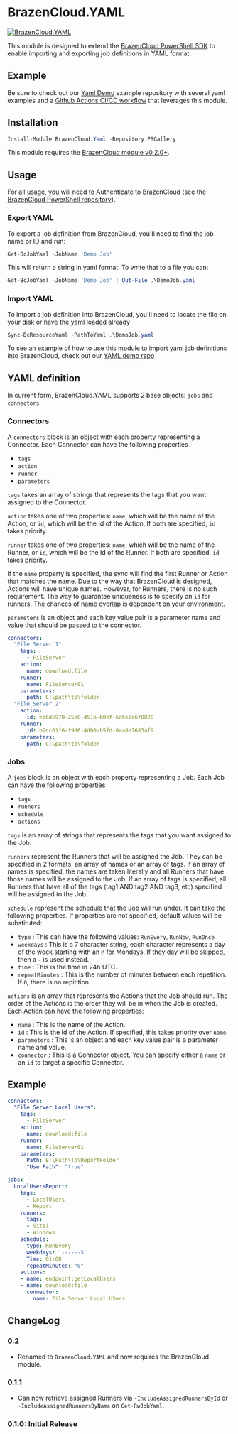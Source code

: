 # BrazenCloud.YAML
[![BrazenCloud.YAML](https://img.shields.io/powershellgallery/v/BrazenCloud.YAML.svg?style=flat-square&label=BrazenCloud.YAML "BrazenCloud.YAML")](https://www.powershellgallery.com/packages/BrazenCloud.YAML/)

This module is designed to extend the [BrazenCloud PowerShell SDK](https://github.com/BrazenCloud/powershell) to enable importing and exporting job definitions in YAML format.

## Example

Be sure to check out our [Yaml Demo](https://github.com/brazencloud/yaml-demo) example repository with several yaml examples and a [Github Actions CI/CD workflow](https://github.com/brazencloud/yaml-demo/blob/main/.github/workflows/cicd.yaml) that leverages this module.

## Installation

```powershell
Install-Module BrazenCloud.Yaml -Repository PSGallery
```

This module requires the [BrazenCloud module v0.2.0+](https://github.com/BrazenCloud/powershell).

## Usage

For all usage, you will need to Authenticate to BrazenCloud (see the [BrazenCloud PowerShell repository](https://github.com/BrazenCloud/powershell)).

### Export YAML

To export a job definition from BrazenCloud, you'll need to find the job name or ID and run:

```powershell
Get-BcJobYaml -JobName 'Demo Job'
```

This will return a string in yaml format. To write that to a file you can:

```powershell
Get-BcJobYaml -JobName 'Demo Job' | Out-File .\DemoJob.yaml
```

### Import YAML

To import a job definition into BrazenCloud, you'll need to locate the file on your disk or have the yaml loaded already

```powershell
Sync-BcResourceYaml -PathToYaml .\DemoJob.yaml
```

To see an example of how to use this module to import yaml job definitions into BrazenCloud, check out our [YAML demo repo](https://github.com/brazencloud/yaml-demo)

## YAML definition

In current form, BrazenCloud.YAML supports 2 base objects: `jobs` and `connectors`.

### Connectors

A `connectors` block is an object with each property representing a Connector. Each Connector can have the following properties

- `tags`
- `action`
- `runner`
- `parameters`

`tags` takes an array of strings that represents the tags that you want assigned to the Connector.

`action` takes one of two properties: `name`, which will be the name of the Action, or `id`, which will be the Id of the Action. If both are specified, `id` takes priority.

`runner` takes one of two properties: `name`, which will be the name of the Runner, or `id`, which will be the Id of the Runner. If both are specified, `id` takes priority.

If the `name` property is specified, the sync will find the first Runner or Action that matches the name. Due to the way that BrazenCloud is designed, Actions will have unique names. However, for Runners, there is no such requirement. The way to guarantee uniqueness is to specify an `id` for runners. The chances of name overlap is dependent on your environment.

`parameters` is an object and each key value pair is a parameter name and value that should be passed to the connector.

```yaml
connectors:
  "File Server 1"
    tags:
      - FileServer
    action:
      name: download:file
    runner:
      name: FileServer01
    parameters:
      path: C:\path\to\folder
  "File Server 2"
    action:
      id: eb6d5978-25e8-451b-b0bf-6d6e2c6f8820
    runner:
      id: b2cc01f6-f9d6-4db0-b5fd-0aa8e7683af9
    parameters:
      path: C:\path\to\folder
```

### Jobs

A `jobs` block is an object with each property representing a Job. Each Job can have the following properties

- `tags`
- `runners`
- `schedule`
- `actions`

`tags` is an array of strings that represents the tags that you want assigned to the Job.

`runners` represent the Runners that will be assigned the Job. They can be specified in 2 formats: an array of names or an array of tags. If an array of names is specified, the names are taken literally and all Runners that have those names will be assigned to the Job. If an array of tags is specified, all Runners that have all of the tags (tag1 AND tag2 AND tag3, etc) specified will be assigned to the Job.

`schedule` represent the schedule that the Job will run under. It can take the following properties. If properties are not specified, default values will be substituted:

- `type` : This can have the following values: `RunEvery`, `RunNow`, `RunOnce`
- `weekdays` : This is a 7 character string, each character represents a day of the week starting with an `M` for Mondays. If they day will be skipped, then a `-` is used instead.
- `time` : This is the time in 24h UTC.
- `repeatMinutes` : This is the number of minutes between each repetition. If `0`, there is no repitition.

`actions` is an array that represents the Actions that the Job should run. The order of the Actions is the order they will be in when the Job is created. Each Action can have the following properties:

- `name` : This is the name of the Action.
- `id` : This is the Id of the Action. If specified, this takes priority over `name`.
- `parameters` : This is an object and each key value pair is a parameter name and value.
- `connector` : This is a Connector object. You can specify either a `name` or an `id` to target a specific Connector.

## Example

```yaml
connectors:
  "File Server Local Users":
    tags:
      - FileServer
    action:
      name: download:file
    runner:
      name: FileServer01
    parameters:
      Path: E:\Path\To\ReportFolder
      "Use Path": "true"

jobs:
  LocalUsersReport:
    tags:
      - LocalUsers
      - Report
    runners:
      tags:
      - Site1
      - Windows
    schedule:
      type: RunEvery
      weekdays: '------S'
      Time: 01:00
      repeatMinutes: "0"
    actions:
    - name: endpoint:getLocalUsers
    - name: download:file
      connector:
        name: File Server Local USers
```

## ChangeLog

### 0.2

  - Renamed to `BrazenCloud.YAML` and now requires the BrazenCloud module.

### 0.1.1

  - Can now retrieve assigned Runners via `-IncludeAssignedRunnersById` or `-IncludeAssignedRunnersByName` on `Get-RwJobYaml`.

### 0.1.0: Initial Release